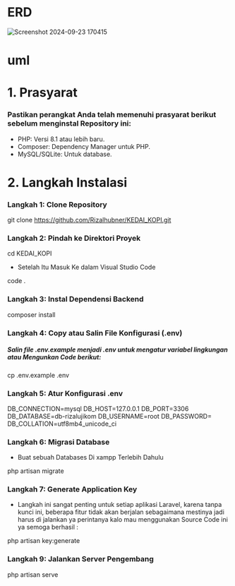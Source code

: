 # ERD
![Screenshot 2024-09-23 170415](https://github.com/user-attachments/assets/c302b95d-9bed-4b0a-a36e-f266d622c712)

# uml

# 1. Prasyarat 
### Pastikan perangkat Anda telah memenuhi prasyarat berikut sebelum menginstal Repository ini:

- PHP: Versi 8.1 atau lebih baru.
- Composer: Dependency Manager untuk PHP.
- MySQL/SQLite: Untuk database.

# 2. Langkah Instalasi  

### Langkah 1: Clone Repository 

git clone https://github.com/Rizalhubner/KEDAI_KOPI.git

### Langkah 2: Pindah ke Direktori Proyek 


cd KEDAI_KOPI

- Setelah Itu Masuk Ke dalam Visual Studio Code


code .

### Langkah 3: Instal Dependensi Backend

composer install

### Langkah 4: Copy atau Salin File Konfigurasi (.env)

##### Salin file .env.example menjadi .env untuk mengatur variabel lingkungan atau Mengunkan Code berikut:


cp .env.example .env


### Langkah 5: Atur Konfigurasi .env


DB_CONNECTION=mysql
DB_HOST=127.0.0.1
DB_PORT=3306
DB_DATABASE=db-rizalujikom
DB_USERNAME=root
DB_PASSWORD=
DB_COLLATION=utf8mb4_unicode_ci


### Langkah 6: Migrasi Database

- Buat sebuah Databases Di xampp Terlebih Dahulu


php artisan migrate


### Langkah 7: Generate Application Key

- Langkah ini sangat penting untuk setiap aplikasi Laravel, karena tanpa kunci ini, beberapa fitur tidak akan berjalan sebagaimana mestinya jadi harus di jalankan ya perintanya kalo mau menggunakan Source Code ini ya semoga berhasil  :


php artisan key:generate


### Langkah 9: Jalankan Server Pengembang


php artisan serve
